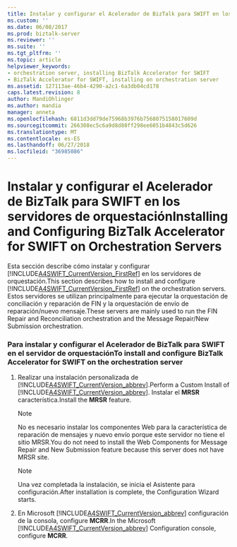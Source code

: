 ```yaml
---
title: Instalar y configurar el Acelerador de BizTalk para SWIFT en los servidores de orquestación | Microsoft Docs
ms.custom: ''
ms.date: 06/08/2017
ms.prod: biztalk-server
ms.reviewer: ''
ms.suite: ''
ms.tgt_pltfrm: ''
ms.topic: article
helpviewer_keywords:
- orchestration server, installing BizTalk Accelerator for SWIFT
- BizTalk Accelerator for SWIFT, installing on orchestration server
ms.assetid: 127113ae-46b4-4290-a2c1-6a3db04cd178
caps.latest.revision: 8
author: MandiOhlinger
ms.author: mandia
manager: anneta
ms.openlocfilehash: 6811d3dd79de75968b3976b7568075158017609d
ms.sourcegitcommit: 266308ec5c6a9d8d80ff298ee6051b4843c5d626
ms.translationtype: MT
ms.contentlocale: es-ES
ms.lasthandoff: 06/27/2018
ms.locfileid: "36985086"
---
```

# <a name="installing-and-configuring-biztalk-accelerator-for-swift-on-orchestration-servers"></a><span data-ttu-id="78bfb-102">Instalar y configurar el Acelerador de BizTalk para SWIFT en los servidores de orquestación</span><span class="sxs-lookup"><span data-stu-id="78bfb-102">Installing and Configuring BizTalk Accelerator for SWIFT on Orchestration Servers</span></span>
<span data-ttu-id="78bfb-103">Esta sección describe cómo instalar y configurar [!INCLUDE[A4SWIFT_CurrentVersion_FirstRef](../../includes/a4swift-currentversion-firstref-md.md)] en los servidores de orquestación.</span><span class="sxs-lookup"><span data-stu-id="78bfb-103">This section describes how to install and configure [!INCLUDE[A4SWIFT_CurrentVersion_FirstRef](../../includes/a4swift-currentversion-firstref-md.md)] on the orchestration servers.</span></span> <span data-ttu-id="78bfb-104">Estos servidores se utilizan principalmente para ejecutar la orquestación de conciliación y reparación de FIN y la orquestación de envío de reparación/nuevo mensaje.</span><span class="sxs-lookup"><span data-stu-id="78bfb-104">These servers are mainly used to run the FIN Repair and Reconciliation orchestration and the Message Repair/New Submission orchestration.</span></span>  

### <a name="to-install-and-configure-biztalk-accelerator-for-swift-on-the-orchestration-server"></a><span data-ttu-id="78bfb-105">Para instalar y configurar el Acelerador de BizTalk para SWIFT en el servidor de orquestación</span><span class="sxs-lookup"><span data-stu-id="78bfb-105">To install and configure BizTalk Accelerator for SWIFT on the orchestration server</span></span>  

1. <span data-ttu-id="78bfb-106">Realizar una instalación personalizada de [!INCLUDE[A4SWIFT_CurrentVersion_abbrev](../../includes/a4swift-currentversion-abbrev-md.md)].</span><span class="sxs-lookup"><span data-stu-id="78bfb-106">Perform a Custom Install of [!INCLUDE[A4SWIFT_CurrentVersion_abbrev](../../includes/a4swift-currentversion-abbrev-md.md)].</span></span> <span data-ttu-id="78bfb-107">Instalar el **MRSR** característica.</span><span class="sxs-lookup"><span data-stu-id="78bfb-107">Install the **MRSR** feature.</span></span>  

   > [!NOTE]
   >  <span data-ttu-id="78bfb-108">No es necesario instalar los componentes Web para la característica de reparación de mensajes y nuevo envío porque este servidor no tiene el sitio MRSR.</span><span class="sxs-lookup"><span data-stu-id="78bfb-108">You do not need to install the Web Components for Message Repair and New Submission feature because this server does not have MRSR site.</span></span>  

   > [!NOTE]
   >  <span data-ttu-id="78bfb-109">Una vez completada la instalación, se inicia el Asistente para configuración.</span><span class="sxs-lookup"><span data-stu-id="78bfb-109">After installation is complete, the Configuration Wizard starts.</span></span>  

2. <span data-ttu-id="78bfb-110">En Microsoft [!INCLUDE[A4SWIFT_CurrentVersion_abbrev](../../includes/a4swift-currentversion-abbrev-md.md)] configuración de la consola, configure **MCRR**.</span><span class="sxs-lookup"><span data-stu-id="78bfb-110">In the Microsoft [!INCLUDE[A4SWIFT_CurrentVersion_abbrev](../../includes/a4swift-currentversion-abbrev-md.md)] Configuration console, configure **MCRR**.</span></span>
